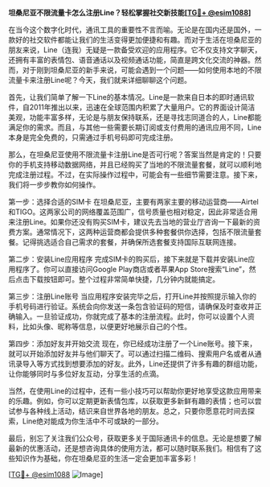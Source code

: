 **坦桑尼亚不限流量卡怎么注册Line？轻松掌握社交新技能[[TG💪+ @esim1088](https://t.me/s/esim1088)]**

在当今这个数字化时代，通讯工具的重要性不言而喻。无论是在国内还是国外，一款好的社交软件都能让我们的生活变得更加便捷和有趣。而对于生活在坦桑尼亚的朋友来说，Line（连我）无疑是一款备受欢迎的应用程序。它不仅支持文字聊天，还拥有丰富的表情包、语音通话以及视频通话功能，简直是跨文化交流的神器。然而，对于刚到坦桑尼亚的新手来说，可能会遇到一个问题——如何使用本地的不限流量卡来注册Line呢？今天，我们就来详细聊聊这个问题。

首先，让我们简单了解一下Line的基本情况。Line是一款来自日本的即时通讯软件，自2011年推出以来，迅速在全球范围内积累了大量用户。它的界面设计简洁美观，功能丰富多样，无论是与朋友保持联系，还是寻找志同道合的人，Line都能满足你的需求。而且，与其他一些需要长期订阅或支付费用的通讯应用不同，Line本身是完全免费的，只需通过手机号码即可完成注册。

那么，在坦桑尼亚使用不限流量卡注册Line是否可行呢？答案当然是肯定的！只要你的手机支持移动数据网络，并且已经购买了当地的不限流量套餐，就可以顺利地完成注册过程。不过，在实际操作过程中，可能会有一些细节需要注意。接下来，我们将一步步教你如何操作。

第一步：选择合适的SIM卡
在坦桑尼亚，主要有两家主要的移动运营商——Airtel和TIGO。这两家公司的网络覆盖范围广，信号质量也相对稳定，因此非常适合用来注册Line。如果你还没有购买SIM卡，建议先去当地的营业厅咨询一下最新的资费方案。通常情况下，这两种运营商都会提供多种套餐供你选择，包括不限流量套餐。记得挑选适合自己需求的套餐，并确保所选套餐支持国际互联网连接。

第二步：安装Line应用程序
完成SIM卡的购买后，接下来就是下载并安装Line应用程序了。你可以直接访问Google Play商店或者苹果App Store搜索“Line”，然后点击下载按钮即可。整个过程非常简单快捷，几分钟内就能搞定。

第三步：注册Line账号
当应用程序安装完毕之后，打开Line并按照提示输入你的手机号码进行验证。系统会向你发送一条包含验证码的短信，请确保及时查收并正确输入。一旦验证成功，你就完成了基本的注册流程。此时，你可以设置个人资料，比如头像、昵称等信息，以便更好地展示自己的个性。

第四步：添加好友并开始交流
现在，你已经成功注册了一个Line账号。接下来，就可以开始添加好友并与他们聊天了。可以通过扫描二维码、搜索用户名或者从通讯录导入等方式找到想要添加的好友。此外，Line还提供了许多有趣的群组功能，让你能够同时与多位好友互动，分享生活的点滴。

当然，在使用Line的过程中，还有一些小技巧可以帮助你更好地享受这款应用带来的乐趣。例如，你可以定期更新表情包库，以获取更多新鲜有趣的表情；也可以尝试参与各种线上活动，结识来自世界各地的朋友。总之，只要你愿意花时间去探索，Line绝对能成为你生活中不可或缺的一部分。

最后，别忘了关注我们公众号，获取更多关于国际通讯卡的信息。无论是想要了解最新的优惠活动，还是想咨询具体的使用方法，都可以随时联系我们。相信有了这些知识作为基础，你在坦桑尼亚的生活一定会更加丰富多彩！

[[TG💪+ @esim1088](https://t.me/s/esim1088) ![Image](https://i.postimg.cc/4NQfJmqS/Snipaste-2025-05-13-00-14-12.png)]